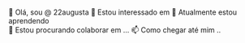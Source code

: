 ### 
👋 Olá, sou @ 22augusta
👀 Estou interessado em 
🌱 Atualmente estou aprendendo  
💞️ Estou procurando colaborar em ...
📫 Como chegar até mim ..
<!--
**22augusta/22augusta** is a ✨ _special_ ✨ repository because its `README.md` (this file) appears on your GitHub profile.

